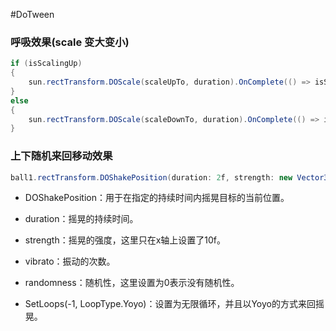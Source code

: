 
#DoTween

### 呼吸效果(scale 变大变小)
```CS
if (isScalingUp)
{
	sun.rectTransform.DOScale(scaleUpTo, duration).OnComplete(() => isScalingUp = false);
}
else
{
	sun.rectTransform.DOScale(scaleDownTo, duration).OnComplete(() => isScalingUp = true);
}
```

### 上下随机来回移动效果
```CS
ball1.rectTransform.DOShakePosition(duration: 2f, strength: new Vector3(0, 20f, 0), vibrato: 1, randomness: 1, snapping: false, fadeOut: true).SetLoops(-1, LoopType.Yoyo); 
```
- DOShakePosition：用于在指定的持续时间内摇晃目标的当前位置。

- duration：摇晃的持续时间。

- strength：摇晃的强度，这里只在x轴上设置了10f。

- vibrato：振动的次数。

- randomness：随机性，这里设置为0表示没有随机性。

- SetLoops(-1, LoopType.Yoyo)：设置为无限循环，并且以Yoyo的方式来回摇晃。